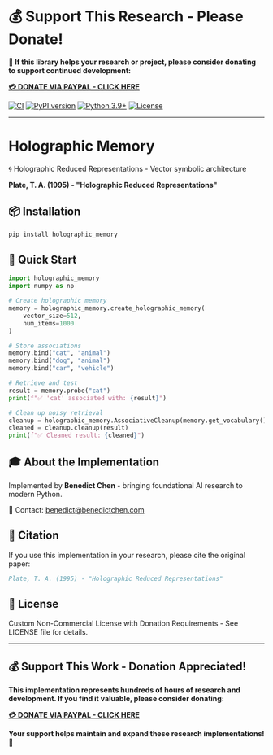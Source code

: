 # 💰 Support This Research - Please Donate!

**🙏 If this library helps your research or project, please consider donating to support continued development:**

**[💳 DONATE VIA PAYPAL - CLICK HERE](https://www.paypal.com/cgi-bin/webscr?cmd=_s-xclick&hosted_button_id=WXQKYYKPHWXHS)**

[![CI](https://github.com/benedictchen/holographic-memory/workflows/CI/badge.svg)](https://github.com/benedictchen/holographic-memory/actions)
[![PyPI version](https://badge.fury.io/py/holographic_memory.svg)](https://badge.fury.io/py/holographic_memory)
[![Python 3.9+](https://img.shields.io/badge/python-3.9+-blue.svg)](https://www.python.org/downloads/)
[![License](https://img.shields.io/badge/license-Custom%20Non--Commercial-red.svg)](LICENSE)

---

# Holographic Memory

🌀 Holographic Reduced Representations - Vector symbolic architecture

**Plate, T. A. (1995) - "Holographic Reduced Representations"**

## 📦 Installation

```bash
pip install holographic_memory
```

## 🚀 Quick Start

```python
import holographic_memory
import numpy as np

# Create holographic memory
memory = holographic_memory.create_holographic_memory(
    vector_size=512,
    num_items=1000
)

# Store associations
memory.bind("cat", "animal")
memory.bind("dog", "animal") 
memory.bind("car", "vehicle")

# Retrieve and test
result = memory.probe("cat")
print(f"✅ 'cat' associated with: {result}")

# Clean up noisy retrieval
cleanup = holographic_memory.AssociativeCleanup(memory.get_vocabulary())
cleaned = cleanup.cleanup(result)
print(f"✅ Cleaned result: {cleaned}")
```

## 🎓 About the Implementation

Implemented by **Benedict Chen** - bringing foundational AI research to modern Python.

📧 Contact: benedict@benedictchen.com

## 📖 Citation

If you use this implementation in your research, please cite the original paper:

```bibtex
Plate, T. A. (1995) - "Holographic Reduced Representations"
```

## 📜 License

Custom Non-Commercial License with Donation Requirements - See LICENSE file for details.

---

## 💰 Support This Work - Donation Appreciated!

**This implementation represents hundreds of hours of research and development. If you find it valuable, please consider donating:**

**[💳 DONATE VIA PAYPAL - CLICK HERE](https://www.paypal.com/cgi-bin/webscr?cmd=_s-xclick&hosted_button_id=WXQKYYKPHWXHS)**

**Your support helps maintain and expand these research implementations! 🙏**